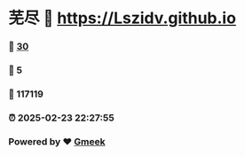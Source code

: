 # 芜尽 :link: https://Lszidv.github.io 
### :page_facing_up: [30](https://Lszidv.github.io/tag.html) 
### :speech_balloon: 5 
### :hibiscus: 117119 
### :alarm_clock: 2025-02-23 22:27:55 
### Powered by :heart: [Gmeek](https://github.com/Meekdai/Gmeek)

